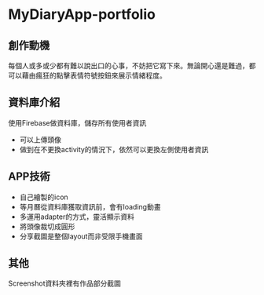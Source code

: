 # MyDiaryApp-portfolio

## 創作動機
每個人或多或少都有難以說出口的心事，不妨把它寫下來。無論開心還是難過，都可以藉由瘋狂的點擊表情符號按鈕來展示情緒程度。

## 資料庫介紹
使用Firebase做資料庫，儲存所有使用者資訊
- 可以上傳頭像
- 做到在不更換activity的情況下，依然可以更換左側使用者資訊

## APP技術
- 自己繪製的icon
- 等月曆從資料庫獲取資訊前，會有loading動畫
- 多運用adapter的方式，靈活顯示資料
- 將頭像裁切成圓形
- 分享截圖是整個layout而非受限手機畫面

## 其他
Screenshot資料夾裡有作品部分截圖
